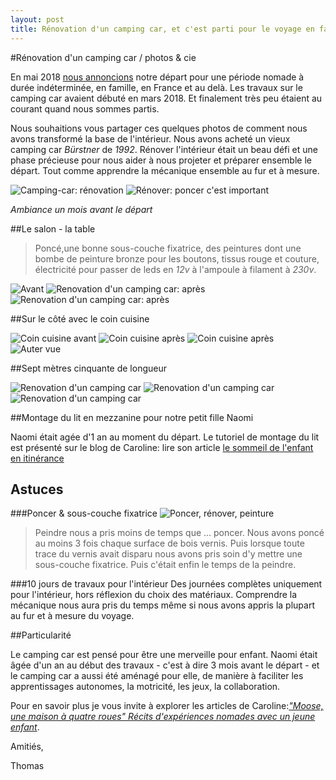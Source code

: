 ```yaml
---
layout: post
title: Rénovation d'un camping car, et c'est parti pour le voyage en famille
---
```


#Rénovation d'un camping car / photos & cie

En mai 2018 [nous annoncions](https://www.facebook.com/wollfthomas/posts/587067824999102) notre départ pour une période nomade à durée indéterminée, en famille, en France et au delà. Les travaux sur le camping car avaient débuté en mars 2018. Et finalement très peu étaient au courant quand nous sommes partis.

Nous souhaitions vous partager ces quelques photos de comment nous avons transformé la base de l'intérieur. Nous avons acheté un vieux camping car *Bürstner* de *1992*. Rénover l'intérieur était un beau défi et une phase précieuse pour nous aider à nous projeter et préparer ensemble le départ. Tout comme apprendre la mécanique ensemble au fur et à mesure. 

![Camping-car: rénovation](../assets/img/posts/renovation-camping-car.jpg)
![Rénover: poncer c'est important](../assets/img/posts/renovation-camping-car-12.jpg)

*Ambiance un mois avant le départ*

##Le salon - la table
> Poncé,une bonne sous-couche fixatrice, des peintures dont une bombe de peinture bronze pour les boutons, tissus rouge et couture, électricité pour passer de leds en *12v* à l'ampoule à filament à *230v*.

![Avant](../assets/img/posts/renovation-camping-car-1.jpg)
![Renovation d'un camping car: après](../assets/img/posts/renovation-camping-car-2.jpg)
![Renovation d'un camping car: après](../assets/img/posts/renovation-camping-car-3.jpg)

##Sur le côté avec le coin cuisine

![Coin cuisine avant](../assets/img/posts/renovation-camping-car-4.jpg)
![Coin cuisine après](../assets/img/posts/renovation-camping-car-5.jpg)
![Coin cuisine après](../assets/img/posts/renovation-camping-car-6.jpg)
![Auter vue](../assets/img/posts/renovation-camping-car-7.jpg)

##Sept mètres cinquante de longueur

![Renovation d'un camping car](../assets/img/posts/renovation-camping-car-9.jpg)
![Renovation d'un camping car](../assets/img/posts/renovation-camping-car-10.jpg)
![Renovation d'un camping car](../assets/img/posts/renovation-camping-car-11.jpg)

##Montage du lit en mezzanine pour notre petit fille Naomi

Naomi était agée d'1 an au moment du départ. Le tutoriel de montage du lit est présenté sur le blog de Caroline: lire son article [le sommeil de l'enfant en itinérance](https://medium.com/moosebycaro/le-sommeil-de-lenfant-en-itin%C3%A9rance-32cf812f6d27)

## Astuces

###Poncer & sous-couche fixatrice
![Poncer, rénover, peinture](../assets/img/posts/renovation-camping-car-0.jpg)
> Peindre nous a pris moins de temps que ... poncer. Nous avons poncé au moins 3 fois chaque surface de bois vernis. Puis lorsque toute trace du vernis avait disparu nous avons pris soin d'y mettre une sous-couche fixatrice. Puis c'était enfin le temps de la peindre. 

###10 jours de travaux pour l'intérieur
Des journées complètes uniquement pour l'intérieur, hors réflexion du choix des matériaux. Comprendre la mécanique nous aura pris du temps même si nous avons appris la plupart au fur et à mesure du voyage. 

##Particularité

Le camping car est pensé pour être une merveille pour enfant. Naomi était âgée d'un an au début des travaux - c'est à dire 3 mois avant le départ - et le camping car a aussi été aménagé pour elle, de manière à faciliter les apprentissages autonomes, la motricité, les jeux, la collaboration.

Pour en savoir plus je vous invite à explorer les articles de Caroline:[*"Moose, une maison à quatre roues" Récits d'expériences nomades avec un jeune enfant*](https://medium.com/moosebycaro).

Amitiés, 

Thomas

